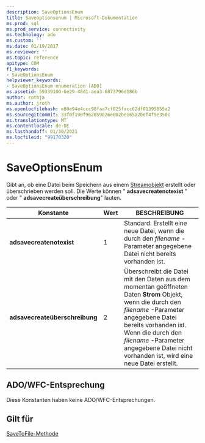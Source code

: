 ```yaml
---
description: SaveOptionsEnum
title: Saveoptionsenum | Microsoft-Dokumentation
ms.prod: sql
ms.prod_service: connectivity
ms.technology: ado
ms.custom: ''
ms.date: 01/19/2017
ms.reviewer: ''
ms.topic: reference
apitype: COM
f1_keywords:
- SaveOptionsEnum
helpviewer_keywords:
- SaveOptionsEnum enumeration [ADO]
ms.assetid: 59339100-6e29-48d1-aea3-6873796d186b
author: rothja
ms.author: jroth
ms.openlocfilehash: e80e94e4ccc98faa7cf825facc62df01395855a2
ms.sourcegitcommit: 33f0f190f962059826e002be165a2bef4f9e350c
ms.translationtype: MT
ms.contentlocale: de-DE
ms.lasthandoff: 01/30/2021
ms.locfileid: "99170320"
---
```

# <a name="saveoptionsenum"></a>SaveOptionsEnum
Gibt an, ob eine Datei beim Speichern aus einem [Streamobjekt](./stream-object-ado.md) erstellt oder überschrieben werden soll. Die Werte können " **adsavecreatenotexist** " oder " **adsavecreateüberschreibung**" lauten.  
  
|Konstante|Wert|BESCHREIBUNG|  
|--------------|-----------|-----------------|  
|**adsavecreatenotexist**|1|Standard. Erstellt eine neue Datei, wenn die durch den *filename* -Parameter angegebene Datei nicht bereits vorhanden ist.|  
|**adsavecreateüberschreibung**|2|Überschreibt die Datei mit den Daten aus dem momentan geöffneten Daten **Strom** Objekt, wenn die durch den *filename* -Parameter angegebene Datei bereits vorhanden ist. Wenn die durch den *filename* -Parameter angegebene Datei nicht vorhanden ist, wird eine neue Datei erstellt.|  
  
## <a name="adowfc-equivalent"></a>ADO/WFC-Entsprechung  
 Diese Konstanten haben keine ADO/WFC-Entsprechungen.  
  
## <a name="applies-to"></a>Gilt für  
 [SaveToFile-Methode](./savetofile-method.md)